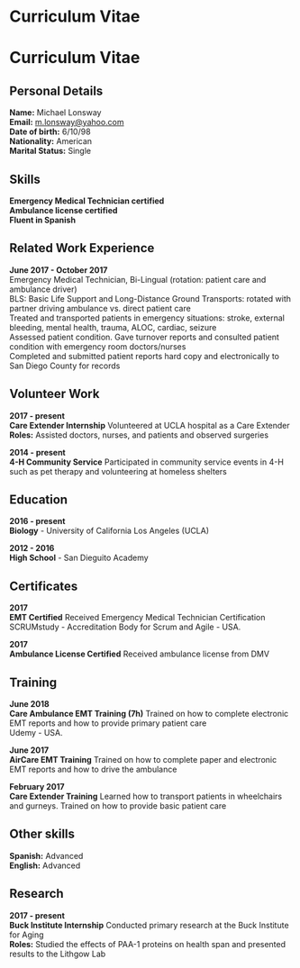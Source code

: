 # Curriculum Vitae

# Curriculum Vitae

## Personal Details

**Name:** Michael Lonsway <br>
**Email:** m.lonsway@yahoo.com  <br>
**Date of birth:** 6/10/98  <br>
**Nationality:** American  <br>
**Marital Status:** Single  <br>

## Skills

**Emergency Medical Technician certified** <br>
**Ambulance license certified** <br>
**Fluent in Spanish** <br>

## Related Work Experience

**June 2017 - October 2017** <br>
Emergency Medical Technician, Bi-Lingual (rotation:  patient care and ambulance driver) <br>
BLS: Basic Life Support and Long-Distance Ground Transports:  rotated with partner driving ambulance vs. direct patient care <br>
Treated and transported patients in emergency situations: stroke, external bleeding, mental health, trauma, ALOC, cardiac, seizure <br>
Assessed patient condition.  Gave turnover reports and consulted patient condition with emergency room doctors/nurses <br>
Completed and submitted patient reports hard copy and electronically to San Diego County for records <br>

## Volunteer Work

**2017 - present** <br>
**Care Extender Internship** Volunteered at UCLA hospital as a Care Extender <br>
**Roles:** Assisted doctors, nurses, and patients and observed surgeries <br>


**2014 - present** <br>
**4-H Community Service** Participated in community service events in 4-H such as pet therapy and volunteering at homeless shelters <br>

## Education

**2016 - present** <br>
**Biology** - University of California Los Angeles (UCLA)

**2012 - 2016** <br>
**High School** - San Dieguito Academy 

## Certificates

**2017**<br>
**EMT Certified** Received Emergency Medical Technician Certification<br>
SCRUMstudy - Accreditation Body for Scrum and Agile - USA.

**2017** <br>
**Ambulance License Certified** Received ambulance license from DMV <br>

## Training

**June 2018** <br>
**Care Ambulance EMT Training (7h)** Trained on how to complete electronic EMT reports and how to provide primary patient care <br>
Udemy - USA.

**June 2017** <br>
**AirCare EMT Training** Trained on how to complete paper and electronic EMT reports and how to drive the ambulance <br>

**February 2017** <br>
**Care Extender Training** Learned how to transport patients in wheelchairs and gurneys. Trained on how to provide basic patient care <br>

## Other skills

**Spanish:** Advanced <br>
**English:** Advanced <br>

## Research
**2017 - present** <br>
**Buck Institute Internship** Conducted primary research at the Buck Institute for Aging<br>
**Roles:** Studied the effects of PAA-1 proteins on health span and presented results to the Lithgow Lab <br>
